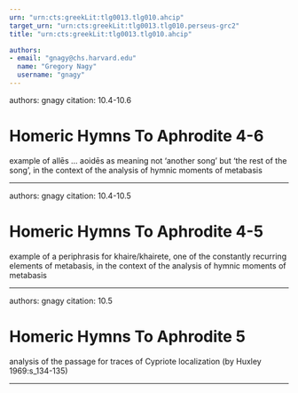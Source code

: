 ```yaml
---
urn: "urn:cts:greekLit:tlg0013.tlg010.ahcip"
target_urn: "urn:cts:greekLit:tlg0013.tlg010.perseus-grc2"
title: "urn:cts:greekLit:tlg0013.tlg010.ahcip"

authors:
- email: "gnagy@chs.harvard.edu"
  name: "Gregory Nagy"
  username: "gnagy"
---
```


authors: gnagy
citation: 10.4-10.6

# Homeric Hymns To Aphrodite 4-6

<p>example of allēs … aoidēs as meaning not ‘another song’ but ‘the rest of the song’, in the context of the analysis of hymnic moments of metabasis</p>

---

authors: gnagy
citation: 10.4-10.5

# Homeric Hymns To Aphrodite 4-5

<p>example of a periphrasis for khaire/khairete, one of the constantly recurring elements of metabasis, in the context of the analysis of hymnic moments of metabasis</p>

---

authors: gnagy
citation: 10.5

# Homeric Hymns To Aphrodite 5

<p>analysis of the passage for traces of Cypriote localization (by Huxley 1969:s_134-135)</p>

---

